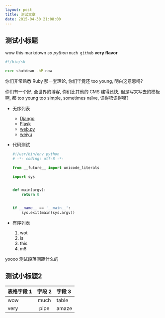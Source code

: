 ```yaml
---
layout: post
title: 测试文章
date: 2015-04-30 21:08:00
---
```



## 测试小标题

wow this markdown *so python* `much github` **very flavor**

```sh
#!/bin/sh

exec shutdown -hP now
```

你们非常熟悉 Ruby 那一套理论, 你们毕竟还 too young, 明白这意思吗?

你们有一个好, 全世界的博客, 你们比其他的 CMS 建得还快, 但是写来写去的模板啊,
都 too young too simple, sometimes naïve, 识得唔识得噶?

*   无序列表

    - [Django](https://www.djangoproject.com)
    - [Flask](http://www.pocoo.org/projects/flask/)
    - [web.py](http://webpy.org)
    - [weiyu](https://github.com/xen0n/weiyu)

*   代码测试

    ```python
    #!/usr/bin/env python
    # -*- coding: utf-8 -*-

    from __future__ import unicode_literals

    import sys


    def main(argv):
        return 0


    if __name__ == '__main__':
        sys.exit(main(sys.argv))
    ```

*   有序列表

    1. wot
    1. is
    1. this
    1. m8

yoooo 测试段落间距什么的


## 测试小标题2

表格字段 1 | 字段 2 | 字段 3
---------- |:------:|:------
wow | much | table
very | pipe | amaze


<!-- vim:set ai et ts=4 sw=4 sts=4 fenc=utf-8: -->
